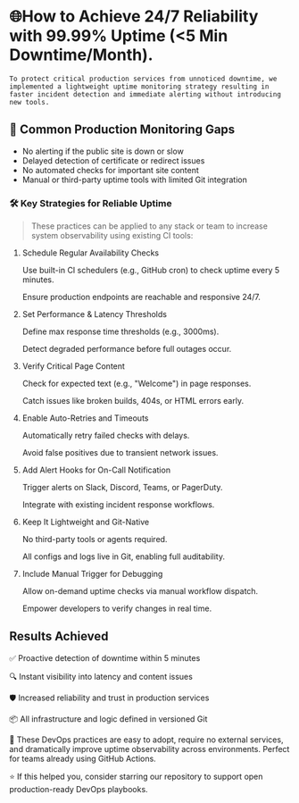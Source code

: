 # 🌐How to Achieve 24/7 Reliability with 99.99% Uptime (<5 Min Downtime/Month).

    To protect critical production services from unnoticed downtime, we implemented a lightweight uptime monitoring strategy resulting in faster incident detection and immediate alerting without introducing new tools.
##  🚨 Common Production Monitoring Gaps

-   No alerting if the public site is down or slow
-   Delayed detection of certificate or redirect issues
-   No automated checks for important site content
-   Manual or third-party uptime tools with limited Git integration

### 🛠️ Key Strategies for Reliable Uptime
>   These practices can be applied to any stack or team to increase system observability using existing CI tools:

1. Schedule Regular Availability Checks

    Use built-in CI schedulers (e.g., GitHub cron) to check uptime every 5 minutes.

    Ensure production endpoints are reachable and responsive 24/7.

2. Set Performance & Latency Thresholds

    Define max response time thresholds (e.g., 3000ms).

    Detect degraded performance before full outages occur.

3. Verify Critical Page Content

    Check for expected text (e.g., "Welcome") in page responses.

    Catch issues like broken builds, 404s, or HTML errors early.

4. Enable Auto-Retries and Timeouts

    Automatically retry failed checks with delays.

    Avoid false positives due to transient network issues.

5. Add Alert Hooks for On-Call Notification

    Trigger alerts on Slack, Discord, Teams, or PagerDuty.

    Integrate with existing incident response workflows.

6. Keep It Lightweight and Git-Native

    No third-party tools or agents required.

    All configs and logs live in Git, enabling full auditability.

7. Include Manual Trigger for Debugging

    Allow on-demand uptime checks via manual workflow dispatch.

    Empower developers to verify changes in real time.

##  Results Achieved
✅ Proactive detection of downtime within 5 minutes

🔍 Instant visibility into latency and content issues

🛡️ Increased reliability and trust in production services

📦 All infrastructure and logic defined in versioned Git

📌 These DevOps practices are easy to adopt, require no external services, and dramatically improve uptime observability across environments. Perfect for teams already using GitHub Actions.

⭐ If this helped you, consider starring our repository to support open production-ready DevOps playbooks.